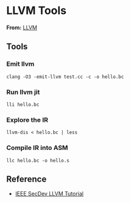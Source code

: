 # LLVM Tools

**From:** [LLVM](./llvm.md)

## Tools

### Emit llvm

```
clang -O3 -emit-llvm test.cc -c -o hello.bc
```

### Run llvm jit

```
lli hello.bc
```

### Explore the IR

```
llvm-dis < hello.bc | less
```

### Compile IR into ASM

```
llc hello.bc -o hello.s
```

## Reference

- [IEEE SecDev LLVM Tutorial](https://cs.rochester.edu/u/ejohns48/secdev19/secdev20-llvm-tutorial-version4_copy.pdf)
